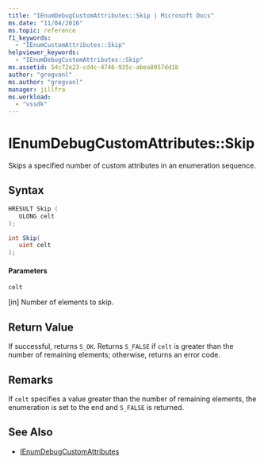 ```yaml
---
title: "IEnumDebugCustomAttributes::Skip | Microsoft Docs"
ms.date: "11/04/2016"
ms.topic: reference
f1_keywords:
  - "IEnumCustomAttributes::Skip"
helpviewer_keywords:
  - "IEnumDebugCustomAttributes::Skip"
ms.assetid: 54c72e23-cd4c-4746-935c-abea8057dd1b
author: "gregvanl"
ms.author: "gregvanl"
manager: jillfra
ms.workload:
  - "vssdk"
---
```

# IEnumDebugCustomAttributes::Skip
Skips a specified number of custom attributes in an enumeration sequence.

## Syntax

```cpp
HRESULT Skip ( 
   ULONG celt
);
```

```csharp
int Skip(
   uint celt
);
```

#### Parameters
 `celt`

 [in] Number of elements to skip.

## Return Value
 If successful, returns `S_OK`. Returns `S_FALSE` if `celt` is greater than the number of remaining elements; otherwise, returns an error code.

## Remarks
 If `celt` specifies a value greater than the number of remaining elements, the enumeration is set to the end and `S_FALSE` is returned.

## See Also
- [IEnumDebugCustomAttributes](../../../extensibility/debugger/reference/ienumdebugcustomattributes.md)